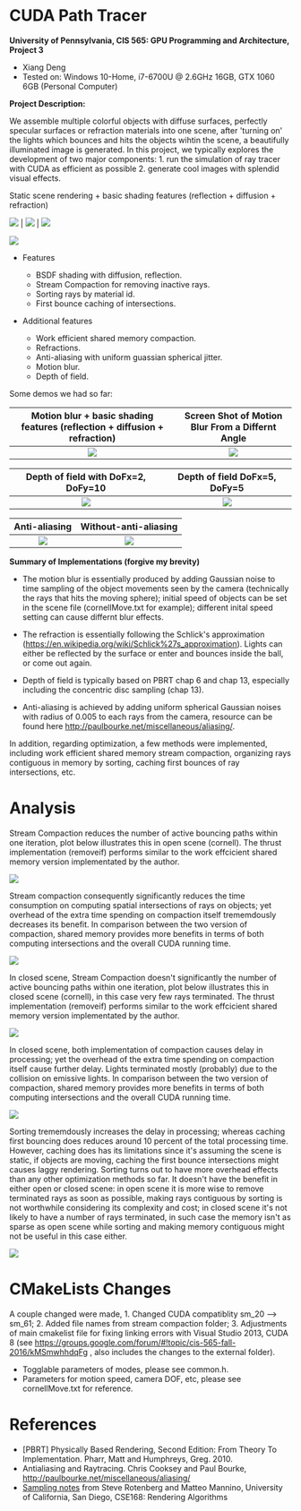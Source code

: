 CUDA Path Tracer
================

**University of Pennsylvania, CIS 565: GPU Programming and Architecture, Project 3** 

* Xiang Deng
* Tested on:  Windows 10-Home, i7-6700U @ 2.6GHz 16GB, GTX 1060 6GB (Personal Computer)

**Project Description:**

We assemble multiple colorful objects with diffuse surfaces, perfectly specular surfaces or refraction materials into one scene, after 'turning on' the lights which bounces and hits the objects wihtin the scene,
a beautifully illuminated image is generated.
In this project, we typically explores the development of two major components: 1. run the simulation of ray tracer with CUDA as efficient as possible 2. generate cool images with splendid visual effects.

 Static scene rendering + basic shading features (reflection + diffusion + refraction)
 
  ![](img/stack3.png) |  ![](img/stack4.png) | ![](img/blur4.gif) 
  
 ![](img/beforeblur.png)
 
* Features
  * BSDF shading with diffusion, reflection.
  * Stream Compaction for removing inactive rays.
  * Sorting rays by material id.
  * First bounce caching of intersections.


* Additional features
  * Work efficient shared memory compaction.
  * Refractions.
  * Anti-aliasing with uniform guassian spherical jitter.
  * Motion blur.
  * Depth of field. 

Some demos we had so far: 
  
Motion blur + basic shading features (reflection + diffusion + refraction) |  Screen Shot of Motion Blur From a Differnt Angle |
:-------------------------:|:-------------------------: 
 ![](img/blur3.gif) |![](img/coolblur.png) 






Depth of field with DoFx=2, DoFy=10 |Depth of field DoFx=5, DoFy=5
:-------------------------:|:-------------------------:
![](img/DOF1.png) | ![](img/DOF2.png)



 Anti-aliasing |  Without-anti-aliasing
 :-------------------------:|:-------------------------: 
![](img/AA.gif) | ![](img/noAA.gif)

**Summary of Implementations (forgive my brevity)**

* The motion blur is essentially produced by adding Gaussian noise to time sampling of the object movements seen by the camera (technically the rays that hits the moving sphere); initial speed of objects can be set in the 
scene file (cornellMove.txt for example); different inital speed setting can cause differnt blur effects.

* The refraction is essentially following the Schlick's approximation (https://en.wikipedia.org/wiki/Schlick%27s_approximation). Lights can either be reflected by the surface or  enter and bounces
inside the ball, or come out again.

* Depth of field is typically based on PBRT chap 6 and chap 13, especially including the concentric disc sampling (chap 13).

* Anti-aliasing is achieved by adding uniform spherical Gaussian noises with radius of 0.005 to each rays from the camera, resource can be found here http://paulbourke.net/miscellaneous/aliasing/.

In addition, regarding optimization, a few methods were implemented, including work efficient shared memory stream compaction, organizing rays contiguous in memory by sorting, caching first bounces of ray intersections, etc.
 


# Analysis

Stream Compaction reduces the number of active bouncing paths within one iteration, plot below illustrates this in open scene (cornell).
The thrust implementation (removeif) performs similar to the work effcicient shared memory version implementated by the author.

![](charts/1.PNG)

Stream compaction consequently significantly reduces the time consumption on computing spatial intersections of rays on objects; yet overhead of the extra
time spending on compaction itself trememdously decreases its benefit.
In comparison between the two version of compaction, shared memory provides more benefits in terms of both computing intersections and the overall CUDA running time.


![](charts/2.PNG)

In closed scene, Stream Compaction doesn't significantly the number of active bouncing paths within one iteration, plot below illustrates this in closed scene (cornell), in this case very few
rays terminated.
The thrust implementation (removeif) performs similar to the work effcicient shared memory version implementated by the author.

![](charts/3.PNG)

In closed scene, both implementation of compaction causes delay in processing; yet the overhead of the extra
time spending on compaction itself cause further delay. Lights terminated mostly (probably) due to the collision on emissive lights.
In comparison between the two version of compaction, shared memory provides more benefits in terms of both computing intersections and the overall CUDA running time.

![](charts/4.PNG)

Sorting trememdously increases the delay in processing; whereas caching first bouncing does reduces around 10 percent of the total processing time.
However, caching does has its limitations since it's assuming the scene is static, if objects are moving, caching the first bounce intersections might causes laggy rendering.
Sorting turns out to have more overhead effects than any other optimization methods so far. It doesn't have the benefit in either open or closed scene: in open scene it is more wise to remove 
terminated rays as soon as possible, making rays contiguous by sorting is not worthwhile considering its complexity and cost; in closed scene it's not likely to have a number of rays terminated,
in such case the memory isn't as sparse as open scene while sorting and making memory contiguous might not be useful in this case either.

![](charts/5.PNG)

# CMakeLists Changes

A couple changed were made, 1. Changed CUDA compatiblity sm_20 --> sm_61; 2. Added file names from stream compaction folder; 3. Adjustments of main cmakelist file 
for fixing linking errors with Visual Studio 2013, CUDA 8 (see https://groups.google.com/forum/#!topic/cis-565-fall-2016/kMSmwhhdqFg , also includes the changes to the 
external folder).

* Togglable parameters of modes, please see common.h.
* Parameters for motion speed, camera DOF, etc, please see cornellMove.txt for reference.

# References

* [PBRT] Physically Based Rendering, Second Edition: From Theory To Implementation. Pharr, Matt and Humphreys, Greg. 2010.
* Antialiasing and Raytracing. Chris Cooksey and Paul Bourke, http://paulbourke.net/miscellaneous/aliasing/
* [Sampling notes](http://graphics.ucsd.edu/courses/cse168_s14/) from Steve Rotenberg and Matteo Mannino, University of California, San Diego, CSE168: Rendering Algorithms